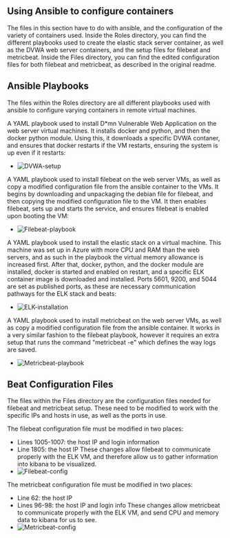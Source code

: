 ## Using Ansible to configure containers

The files in this section have to do with ansible, and the configuration of the variety of containers used. Inside the Roles directory, you can find the different playbooks used to create the elastic stack server container, as well as the DVWA web server containers, and the setup files for filebeat and metricbeat. Inside the Files directory, you can find the edited configuration files for both filebeat and metricbeat, as described in the original readme.


## Ansible Playbooks

The files within the Roles directory are all different playbooks used with ansible to configure varying containers in remote virtual machines.

A YAML playbook used to install D*mn Vulnerable Web Application on the web server virtual machines. It installs docker and python, and then the docker python module. Using this, it downloads a specific DVWA contaner, and ensures that docker restarts if the VM restarts, ensuring the system is up even if it restarts:
  - ![DVWA-setup](Roles/dvwa-setup.yml)

A YAML playbook used to install filebeat on the web server VMs, as well as copy a modified configuration file from the ansible container to the VMs. It begins by downloading and unpackaging the debian file for filebeat, and then copying the modified configuration file to the VM. It then enables filebeat, sets up and starts the service, and ensures filebeat is enabled upon booting the VM:
  - ![Filebeat-playbook](Roles/filebeat-playbook.yml)

A YAML playbook used to install the elastic stack on a virtual machine. This machine was set up in Azure with more CPU and RAM than the web servers, and as such in the playbook the virtual memory allowance is increased first. After that, docker, python, and the docker module are installed, docker is started and enabled on restart, and a specific ELK container image is downloaded and installed. Ports 5601, 9200, and 5044 are set as published ports, as these are necessary communication pathways for the ELK stack and beats:
  - ![ELK-installation](Roles/install-elk.yml)

A YAML playbook used to install metricbeat on the web server VMs, as well as copy a modified configuration file from the ansible container. It works in a very similar fashion to the filebeat playbook, however it requires an extra setup that runs the command "metricbeat -e" which defines the way logs are saved.
  - ![Metricbeat-playbook](Roles/metricbeat-playbook.yml)


## Beat Configuration Files

The files within the Files directory are the configuration files needed for filebeat and metricbeat setup. These need to be modified to work with the specific IPs and hosts in use, as well as the ports in use.

The filebeat configuration file must be modified in two places:
 - Lines 1005-1007: the host IP and login information
 - Line 1805: the host IP
These changes allow filebeat to communicate properly with the ELK VM, and therefore allow us to gather information into kibana to be visualized.
  - ![Filebeat-config](Files/filebeat-config.yml)

The metricbeat configuration file must be modified in two places:
 - Line 62: the host IP
 - Lines 96-98: the host IP and login info
 These changes allow metricbeat to communicate properly with the ELK VM, and send CPU and memory data to kibana for us to see.
  - ![Metricbeat-config](Files/metricbeat-config.yml)
